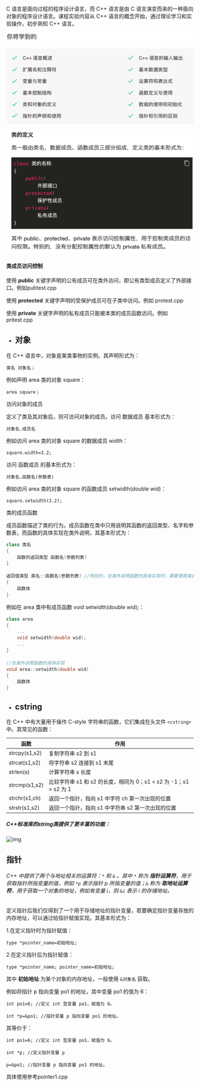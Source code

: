 C 语言是面向过程的程序设计语言，而 C++ 语言是由 C 语言演变而来的一种面向对象的程序设计语言。课程实验内容从 C++ 语言的概念开始，通过理论学习和实验操作，初步熟知 C++ 语言。

![image-20220316162501380](README.assets/image-20220316162501380.png)

![image-20220325114823875](README.assets/image-20220325114823875.png)

#### 类成员访问控制

使用 **public** 关键字声明的公有成员可在类外访问，即公有类型成员定义了外部接口。例如pubtest.cpp

使用 **protected** 关键字声明的受保护成员可在子类中访问。例如 protest.cpp

使用 **private** 关键字声明的私有成员只能被本类的成员函数访问。例如 pritest.cpp



- ## 对象 


在 C++ 语言中，对象是某类事物的实例。其声明形式为：

```
类名 对象名；
```

例如声明 area 类的对象 square：

```
area square；
```

访问对象的成员

定义了类及其对象后，则可访问对象的成员。访问 数据成员 基本形式为：

```
对象名.成员名
```

例如访问 area 类的对象 square 的数据成员 width：

```
square.width=3.2;
```

访问 函数成员 的基本形式为：

```
对象名.函数名(参数表)
```

例如访问 area 类的对象 square 的函数成员 setwidth(double wid)：

```
square.setwidth(3.2);
```



类的成员函数

成员函数描述了类的行为。成员函数在类中只用说明其函数的返回类型、名字和参数表，而函数的具体实现在类外说明，其基本形式为：

```c++
class 类名
{
    函数的返回类型 函数名(参数列表)
}

返回值类型 类名::函数名(参数列表) //特别的，在类外说明函数的具体实现时，需要使用类名限制成员函数，其形式为：类名::函数名(参数列表)。
{
    函数体
}
```

例如在 area 类中有成员函数 void setwidth(double wid);：

```c++
class area
{
    ...
    void setwidth(double wid);
    ...
}

//在类外说明函数的具体实现
void area::setwidth(double wid)
{
    函数体
}
```

- ## cstring

在 C++ 中有大量用于操作 C-style 字符串的函数，它们集成在头文件 `<cstring>` 中。其常见的函数：

| 函数          | 作用                                                         |
| ------------- | ------------------------------------------------------------ |
| strcpy(s1,s2) | 复制字符串 s2 到 s1                                          |
| strcat(s1,s2) | 将字符串 s2 连接到 s1 末尾                                   |
| strlen(s)     | 计算字符串 s 长度                                            |
| strcmp(s1,s2) | 比较字符串 s1 和 s2 的长度，相同为 0；s1 < s2 为 -1；s1 > s2 为 1 |
| strchr(s1,ch) | 返回一个指针，指向 s1 中字符 ch 第一次出现的位置             |
| strstr(s1,s2) | 返回一个指针，指向 s1 中字符串 s2 第一次出现的位置           |

##### C++标准库的string类提供了更丰富的功能：

![img](https://doc.shiyanlou.com/courses/2752/1443970/500dfb3ca43b6ef8b1d778d9fe7aa220-0)

## 指针

###### C++ 中提供了两个与地址相关的运算符：`*` 和 `&` 。其中 `*` 称为 **指针运算符**，用于获取指针所指变量的值，例如 `*p` 表示指针 p 所指变量的值；`&` 称为 **取地址运算符**，用于获取一个对象的地址，例如有变量 i，则 `&i` 表示 i 的存储地址。

定义指针后我们仅得到了一个用于存储地址的指针变量，若要确定指针变量存放的内存地址，可以通过给指针赋值实现。其基本形式为：

1.在定义指针时为指针赋值：

```
type *pointer_name=初始地址;
```

2.在定义指针后为指针赋值：

```
type *pointer_name; pointer_name=初始地址;
```

其中 **初始地址** 为某个对象的内存地址，一般使用 `&对象名` 获取。

例如将指针 p 指向变量 po1 的地址，其中变量 po1 的值为 6：

```
int po1=6; //定义 int 型变量 po1，赋值为 6。 

int *p=&po1; //指针变量 p 指向变量 po1 的地址。
```

其等价于：

```
int po1=6; //定义 int 型变量 po1，赋值为 6。 

int *p; //定义指针变量 p 

p=&po1; //指针变量 p 指向变量 po1 的地址。
```

具体使用参考pointer1.cpp
